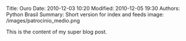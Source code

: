 Title: Ouro
Date: 2010-12-03 10:20
Modified: 2010-12-05 19:30
Authors: Python Brasil
Summary: Short version for index and feeds
image: /images/patrocinio_medio.png
<!-- image: /images/patrocinio_pqno.png
image: /images/patrocinio_grande.png -->

This is the content of my super blog post.
